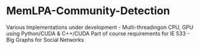 # MemLPA-Community-Detection
Various Implementations under development - Multi-threadingon CPU, GPU using Python/CUDA & C++/CUDA
Part of course requirements for IE 533 - Big Graphs for Social Networks
